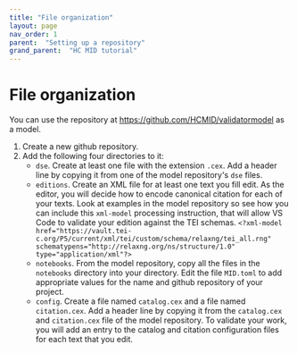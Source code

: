 ```yaml
---
title: "File organization"
layout: page
nav_order: 1
parent:  "Setting up a repository"
grand_parent:  "HC MID tutorial"
---
```




# File organization

You can use the repository at  <https://github.com/HCMID/validatormodel> as a model.

1. Create a new github repository.
2. Add the following four directories to it:
   - `dse`.  Create at least one file with the extension `.cex`.  Add a header line by copying it from one of the model repository's `dse` files. 
   - `editions`.  Create an XML file for at least one text you fill edit.  As the editor, you will decide how to encode canonical citation for each of your texts.  Look at examples in the model repository so see how you can include this `xml-model` processing instruction, that will allow VS Code to validate your edition against the TEI schemas.
       `<?xml-model  href="https://vault.tei-c.org/P5/current/xml/tei/custom/schema/relaxng/tei_all.rng" schematypens="http://relaxng.org/ns/structure/1.0" type="application/xml"?>`
   - `notebooks`.   From the model repository, copy all the files in the `notebooks` directory into your directory.  Edit the file `MID.toml` to add appropriate values for the name and github repository of your project.
   - `config`.  Create a file named `catalog.cex` and a file named `citation.cex`.  Add a header line by copying it from the `catalog.cex` and `citation.cex` file of the model repository.  To validate your work, you will add an entry to the catalog and citation configuration files for each text that you edit.
